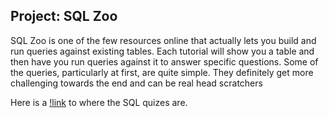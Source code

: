 ## Project: SQL Zoo

SQL Zoo is one of the few resources online that actually lets you build and run queries against existing tables. 
Each tutorial will show you a table and then have you run queries against it to answer specific questions. 
Some of the queries, particularly at first, are quite simple. 
They definitely get more challenging towards the end and can be real head scratchers

Here is a [!link](https://sqlzoo.net/wiki/SQL_Tutorial) to where the SQL quizes are.
